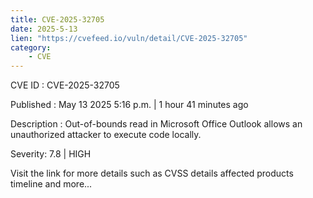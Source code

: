 ```yaml
---
title: CVE-2025-32705
date: 2025-5-13
lien: "https://cvefeed.io/vuln/detail/CVE-2025-32705"
category:
    - CVE
---
```


CVE ID : CVE-2025-32705

Published :  May 13
2025
5:16 p.m. | 1 hour
41 minutes ago

Description : Out-of-bounds read in Microsoft Office Outlook allows an unauthorized attacker to execute code locally.

Severity: 7.8 | HIGH

Visit the link for more details
such as CVSS details
affected products
timeline
and more...
